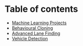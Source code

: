 # Table of contents

* [Machine Learning Projects](README.md)
* [Behavioural Cloning](behavioural-cloning.md)
* [Advanced Lane Finding](lane-finding.md)
* [Vehicle Detection](vehicle-detection.md)

